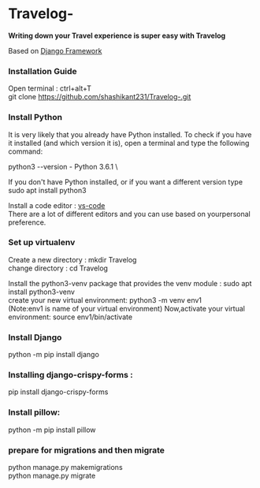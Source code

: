 # Travelog- 
**Writing down your Travel experience is super easy with Travelog**


Based on
[Django Framework](https://docs.djangoproject.com/en/3.1/)

### Installation Guide

Open terminal : ctrl+alt+T \
git clone https://github.com/shashikant231/Travelog-.git

### Install Python
It is very likely that you already have Python installed. To check if you have it installed (and which version it is), open a terminal and type the following command:

python3 --version - Python 3.6.1 \

 If you don't have Python installed, or if you want a different version type\
 sudo apt install python3
 
 Install a code editor : [vs-code](https://code.visualstudio.com/) \
 There are a lot of different editors and you can use based on yourpersonal preference. 
 
 ### Set up virtualenv
 Create a new directory : mkdir Travelog\
 change directory : cd Travelog
 
 Install the python3-venv package that provides the venv module : sudo apt install python3-venv \
 create your new virtual environment: python3 -m venv env1 \
 (Note:env1 is name of your virtual environment)
 Now,activate your virtual environment: source env1/bin/activate
 
### Install Django 
 python -m pip install django
 
 ### Installing django-crispy-forms :
 pip install django-crispy-forms
 
 ### Install pillow:
 python -m pip install pillow
 
 ### prepare for migrations and then migrate
 python manage.py makemigrations \
 python manage.py migrate
 
 
 



 


